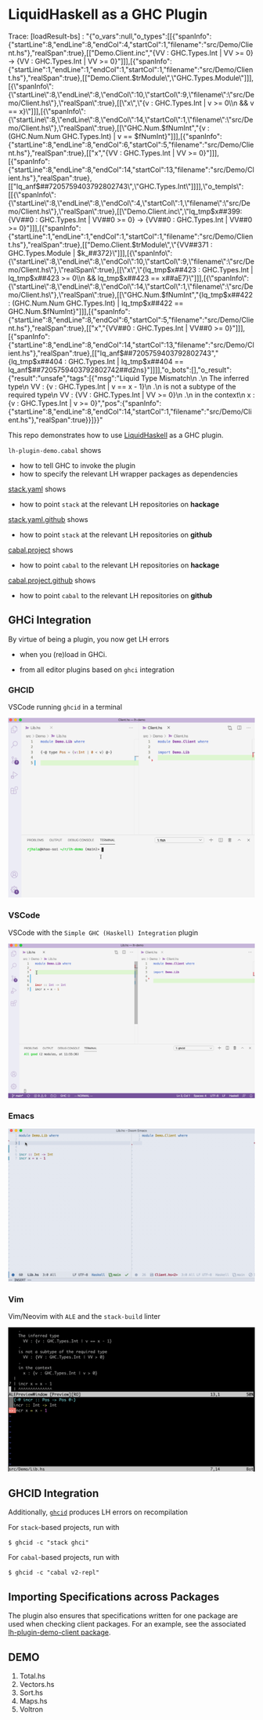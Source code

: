 # LiquidHaskell as a GHC Plugin


Trace: [loadResult-bs] : "{\"o_vars\":null,\"o_types\":[[{\"spanInfo\":{\"startLine\":8,\"endLine\":8,\"endCol\":4,\"startCol\":1,\"filename\":\"src/Demo/Client.hs\"},\"realSpan\":true},[[\"Demo.Client.inc\",\"{VV : GHC.Types.Int | VV >= 0} -> {VV : GHC.Types.Int | VV >= 0}\"]]],[{\"spanInfo\":{\"startLine\":1,\"endLine\":1,\"endCol\":1,\"startCol\":1,\"filename\":\"src/Demo/Client.hs\"},\"realSpan\":true},[[\"Demo.Client.$trModule\",\"GHC.Types.Module\"]]],[{\"spanInfo\":{\"startLine\":8,\"endLine\":8,\"endCol\":10,\"startCol\":9,\"filename\":\"src/Demo/Client.hs\"},\"realSpan\":true},[[\"x\",\"{v : GHC.Types.Int | v >= 0\\n                     && v == x}\"]]],[{\"spanInfo\":{\"startLine\":8,\"endLine\":8,\"endCol\":14,\"startCol\":1,\"filename\":\"src/Demo/Client.hs\"},\"realSpan\":true},[[\"GHC.Num.$fNumInt\",\"{v : (GHC.Num.Num GHC.Types.Int) | v == $fNumInt}\"]]],[{\"spanInfo\":{\"startLine\":8,\"endLine\":8,\"endCol\":6,\"startCol\":5,\"filename\":\"src/Demo/Client.hs\"},\"realSpan\":true},[[\"x\",\"{VV : GHC.Types.Int | VV >= 0}\"]]],[{\"spanInfo\":{\"startLine\":8,\"endLine\":8,\"endCol\":14,\"startCol\":13,\"filename\":\"src/Demo/Client.hs\"},\"realSpan\":true},[[\"lq_anf$##7205759403792802743\",\"GHC.Types.Int\"]]]],\"o_templs\":[[{\"spanInfo\":{\"startLine\":8,\"endLine\":8,\"endCol\":4,\"startCol\":1,\"filename\":\"src/Demo/Client.hs\"},\"realSpan\":true},[[\"Demo.Client.inc\",\"lq_tmp$x##399:{VV##0 : GHC.Types.Int | VV##0 >= 0} -> {VV##0 : GHC.Types.Int | VV##0 >= 0}\"]]],[{\"spanInfo\":{\"startLine\":1,\"endLine\":1,\"endCol\":1,\"startCol\":1,\"filename\":\"src/Demo/Client.hs\"},\"realSpan\":true},[[\"Demo.Client.$trModule\",\"{VV##371 : GHC.Types.Module | $k_##372}\"]]],[{\"spanInfo\":{\"startLine\":8,\"endLine\":8,\"endCol\":10,\"startCol\":9,\"filename\":\"src/Demo/Client.hs\"},\"realSpan\":true},[[\"x\",\"{lq_tmp$x##423 : GHC.Types.Int | lq_tmp$x##423 >= 0\\n                                 && lq_tmp$x##423 == x##aE7}\"]]],[{\"spanInfo\":{\"startLine\":8,\"endLine\":8,\"endCol\":14,\"startCol\":1,\"filename\":\"src/Demo/Client.hs\"},\"realSpan\":true},[[\"GHC.Num.$fNumInt\",\"{lq_tmp$x##422 : (GHC.Num.Num GHC.Types.Int) | lq_tmp$x##422 == GHC.Num.$fNumInt}\"]]],[{\"spanInfo\":{\"startLine\":8,\"endLine\":8,\"endCol\":6,\"startCol\":5,\"filename\":\"src/Demo/Client.hs\"},\"realSpan\":true},[[\"x\",\"{VV##0 : GHC.Types.Int | VV##0 >= 0}\"]]],[{\"spanInfo\":{\"startLine\":8,\"endLine\":8,\"endCol\":14,\"startCol\":13,\"filename\":\"src/Demo/Client.hs\"},\"realSpan\":true},[[\"lq_anf$##7205759403792802743\",\"{lq_tmp$x##404 : GHC.Types.Int | lq_tmp$x##404 == lq_anf$##7205759403792802742##d2ns}\"]]]],\"o_bots\":[],\"o_result\":{\"result\":\"unsafe\",\"tags\":[{\"msg\":\"Liquid Type Mismatch\\n    .\\n    The inferred type\\n      VV : {v : GHC.Types.Int | v == x - 1}\\n    .\\n    is not a subtype of the required type\\n      VV : {VV : GHC.Types.Int | VV >= 0}\\n    .\\n    in the context\\n      x : {v : GHC.Types.Int | v >= 0}\",\"pos\":{\"spanInfo\":{\"startLine\":8,\"endLine\":8,\"endCol\":14,\"startCol\":1,\"filename\":\"src/Demo/Client.hs\"},\"realSpan\":true}}]}}"


This repo demonstrates how to use [LiquidHaskell](https://github.com/ucsd-progsys/liquidhaskell) as a GHC plugin.

`lh-plugin-demo.cabal` shows 

- how to tell GHC to invoke the plugin
- how to specify the relevant LH wrapper packages as dependencies

[stack.yaml](stack.yaml) shows

- how to point `stack` at the relevant LH repositories on **hackage**

[stack.yaml.github](stack.yaml) shows

- how to point `stack` at the relevant LH repositories on **github**

[cabal.project](cabal.project) shows

- how to point `cabal` to the relevant LH repositories on **hackage**

[cabal.project.github](cabal.project.github) shows

- how to point `cabal` to the relevant LH repositories on **github**

## GHCi Integration

By virtue of being a plugin, you now get LH errors 

- when you (re)load in GHCi. 

- from all editor plugins based on `ghci` integration

### GHCID

VSCode running `ghcid` in a terminal 

![ghcid](ghcid.gif)

### VSCode 

VSCode with the `Simple GHC (Haskell) Integration` plugin 

![VS Code](vscode.gif)

### Emacs

![Doom/Emacs with `dante`](emacs.gif)


### Vim

Vim/Neovim with `ALE` and the `stack-build` linter

![Vim/Neovim with `ALE` and the `stack-build` linter](vim.png)

## GHCID Integration

Additionally, [`ghcid`](https://github.com/ndmitchell/ghcid) produces LH errors on recompilation 

For `stack`-based projects, run with 

```
$ ghcid -c "stack ghci"
```

For `cabal`-based projects, run with 

```
$ ghcid -c "cabal v2-repl"
```

## Importing Specifications across Packages

The plugin also ensures that specifications written for one 
package are used when checking client packages. For an example, 
see the associated [lh-plugin-demo-client package](https://github.com/ucsd-progsys/lh-plugin-demo-client/).

## DEMO

1. Total.hs
2. Vectors.hs
3. Sort.hs
4. Maps.hs 
5. Voltron

